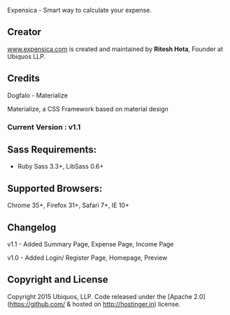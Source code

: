 Expensica - Smart way to calculate your expense.

## Creator

www.expensica.com is created and maintained by **Ritesh Hota**, Founder at Ubiquos LLP.

## Credits

Dogfalo - Materialize

Materialize, a CSS Framework based on material design

### Current Version : v1.1

## Sass Requirements:
- Ruby Sass 3.3+, LibSass 0.6+

## Supported Browsers:
Chrome 35+, Firefox 31+, Safari 7+, IE 10+

## Changelog

v1.1 - Added Summary Page,
       Expense Page,
       Income Page

v1.0 - Added Login/ Register Page,
       Homepage,
       Preview

## Copyright and License

Copyright 2015 Ubiquos, LLP. Code released under the [Apache 2.0](https://github.com/ & hosted on http://hostinger.in) license.


